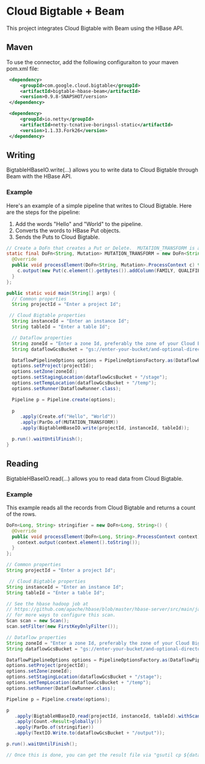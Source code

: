# Cloud Bigtable + Beam 

This project integrates Cloud Bigtable with Beam using the HBase API.

## Maven
To use the connector, add the following configuraiton to your maven pom.xml file:

```xml
 <dependency>
     <groupId>com.google.cloud.bigtable</groupId>
     <artifactId>bigtable-hbase-beam</artifactId>
     <version>0.9.8-SNAPSHOT/version>
 </dependency>

 <dependency>
     <groupId>io.netty</groupId>
     <artifactId>netty-tcnative-boringssl-static</artifactId>
     <version>1.1.33.Fork26</version>
 </dependency>
```

## Writing
BigtableHBaseIO.write(...) allows you to write data to Cloud Bigtable through Beam with the HBase API.

### Example
Here's an example of a simple pipeline that writes to Cloud Bigtable.  Here are the steps for the pipeline:
1. Add the words "Hello" and "World" to the pipeline.
2. Converts the words to HBase Put objects.
3. Sends the Puts to Cloud Bigtable.

```java
// Create a DoFn that creates a Put or Delete.  MUTATION_TRANSFORM is a simplistic example.
static final DoFn<String, Mutation> MUTATION_TRANSFORM = new DoFn<String, Mutation>() {
  @Override
  public void processElement(DoFn<String, Mutation>.ProcessContext c) throws Exception {
    c.output(new Put(c.element().getBytes()).addColumn(FAMILY, QUALIFIER, VALUE));
  }
};

public static void main(String[] args) {
  // Common properties
  String projectId = "Enter a project Id";

 // Cloud Bigtable properties
  String instanceId = "Enter an instance Id";
  String tableId = "Enter a table Id";

  // Dataflow properties
  String zoneId = "Enter a zone Id, preferably the zone of your Cloud Bigtable cluster";
  String dataflowGcsBucket = "gs://enter-your-bucket/and-optional-directory";

  DataflowPipelineOptions options = PipelineOptionsFactory.as(DataflowPipelineOptions.class);
  options.setProject(projectId);
  options.setZone(zoneId);
  options.setStagingLocation(dataflowGcsBucket + "/stage");
  options.setTempLocation(dataflowGcsBucket + "/temp");
  options.setRunner(DataflowRunner.class);

  Pipeline p = Pipeline.create(options);
 
  p
     .apply(Create.of("Hello", "World"))
     .apply(ParDo.of(MUTATION_TRANSFORM))
     .apply(BigtableHBaseIO.write(projectId, instanceId, tableId));

  p.run().waitUntilFinish();
}
```

## Reading
BigtableHBaseIO.read(...) allows you to read data from Cloud Bigtable.

### Example
This example reads all the records from Cloud Bigtable and returns a count of the rows.

```java
DoFn<Long, String> stringifier = new DoFn<Long, String>() {
  @Override
  public void processElement(DoFn<Long, String>.ProcessContext context) throws Exception {
    context.output(context.element().toString());
  }
};

// Common properties
String projectId = "Enter a project Id";

 // Cloud Bigtable properties
String instanceId = "Enter an instance Id";
String tableId = "Enter a table Id";

// See the hbase hadoop job at
// https://github.com/apache/hbase/blob/master/hbase-server/src/main/java/org/apache/hadoop/hbase/mapreduce/RowCounter.java#L151
// for more ways to configure this scan.
Scan scan = new Scan();
scan.setFilter(new FirstKeyOnlyFilter());

// Dataflow properties
String zoneId = "Enter a zone Id, preferably the zone of your Cloud Bigtable cluster";
String dataflowGcsBucket = "gs://enter-your-bucket/and-optional-directory";

DataflowPipelineOptions options = PipelineOptionsFactory.as(DataflowPipelineOptions.class);
options.setProject(projectId);
options.setZone(zoneId);
options.setStagingLocation(dataflowGcsBucket + "/stage");
options.setTempLocation(dataflowGcsBucket + "/temp");
options.setRunner(DataflowRunner.class);

Pipeline p = Pipeline.create(options);

p
   .apply(BigtableHBaseIO.read(projectId, instanceId, tableId).withScan(scan))
   .apply(Count.<Result>globally())
   .apply(ParDo.of(stringifier))
   .apply(TextIO.Write.to(dataflowGcsBucket + "/output"));

p.run().waitUntilFinish();

// Once this is done, you can get the result file via "gsutil cp ${dataflowGcsBucket}/oputput-00000-of-00001"
```

